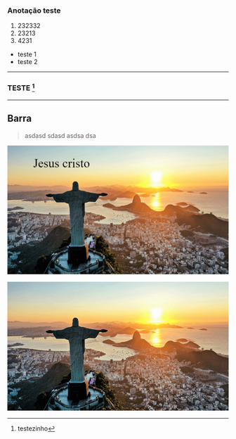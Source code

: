 ### Anotação teste

1. 232332
2. 23213
3. 4231
*  teste 1
* teste 2
--- 
### TESTE [^1]

----
###
## Barra
>asdasd
>sdasd
>asdsa
>dsa
>

[^1]: testezinho


![Nome que aparecerá a imagem|580x337](Assets/Attachments/Anotação-1738677140904.png)




![Anotação-1738677113392](Assets/Attachments/Anotação-1738677113392.png)






























































